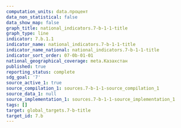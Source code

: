 ```yaml
---
computation_units: data.процент
data_non_statistical: false
data_show_map: false
graph_title: national_indicators.7-b-1-1-title
graph_type: line
indicator: 7.b.1.1
indicator_name: national_indicators.7-b-1-1-title
indicator_name_national: national_indicators.7-b-1-1-title
indicator_sort_order: 07-0b-01-01
national_geographical_coverage: meta.Казахстан
published: true
reporting_status: complete
sdg_goal: '7'
source_active_1: true
source_compilation_1: sources.7-b-1-1-source_compilation_1
source_data_1: null
source_implementation_1: sources.7-b-1-1-source_implementation_1
tags: []
target: global_targets.7-b-title
target_id: 7.b
---
```

